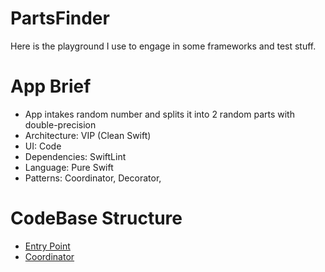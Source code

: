 # PartsFinder
Here is the playground I use to engage in some frameworks and test stuff.

# App Brief
 - App intakes random number and splits it into 2 random parts with double-precision
 - Architecture: VIP (Clean Swift)
 - UI: Code
 - Dependencies: SwiftLint
 - Language: Pure Swift
 - Patterns: Coordinator, Decorator, 

# CodeBase Structure
 - [Entry Point](https://github.com/daksyonov/PartsFinder/blob/ff9931aae498316e718abb2ac5b2103ed85904f8/PartsFinder/Common/SceneDelegate.swift#L27)
 - [Coordinator](https://github.com/daksyonov/PartsFinder/blob/main/PartsFinder/Library/Coordinator/Coordinator.swift)
